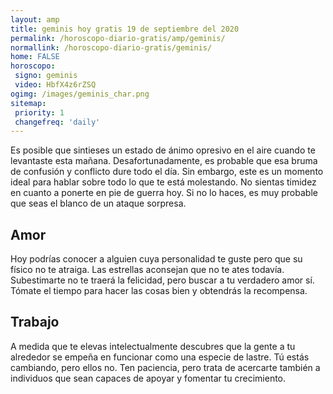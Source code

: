```yaml
---
layout: amp
title: geminis hoy gratis 19 de septiembre del 2020 
permalink: /horoscopo-diario-gratis/amp/geminis/
normallink: /horoscopo-diario-gratis/geminis/
home: FALSE
horoscopo:
 signo: geminis
 video: HbfX4z6rZSQ
ogimg: /images/geminis_char.png
sitemap:
 priority: 1
 changefreq: 'daily'
---
```



Es posible que sintieses un estado de ánimo opresivo en el aire cuando te levantaste esta mañana. Desafortunadamente, es probable que esa bruma de confusión y conflicto dure todo el día. Sin embargo, este es un momento ideal para hablar sobre todo lo que te está molestando. No sientas timidez en cuanto a ponerte en pie de guerra hoy. Si no lo haces, es muy probable que seas el blanco de un ataque sorpresa.

## Amor

Hoy podrías conocer a alguien cuya personalidad te guste pero que su físico no te atraiga. Las estrellas aconsejan que no te ates todavía. Subestimarte no te traerá la felicidad, pero buscar a tu verdadero amor sí. Tómate el tiempo para hacer las cosas bien y obtendrás la recompensa.

## Trabajo

A medida que te elevas intelectualmente descubres que la gente a tu alrededor se empeña en funcionar como una especie de lastre. Tú estás cambiando, pero ellos no. Ten paciencia, pero trata de acercarte también a individuos que sean capaces de apoyar y fomentar tu crecimiento.